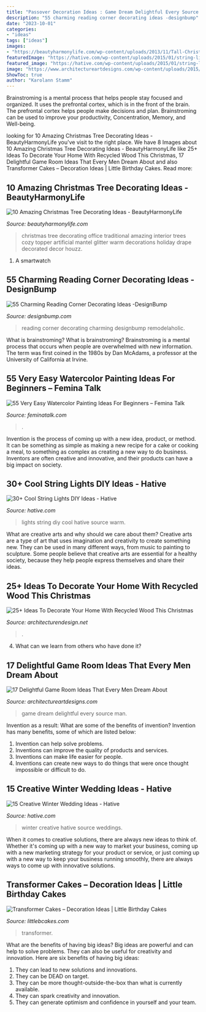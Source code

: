 ```yaml
---
title: "Passover Decoration Ideas : Game Dream Delightful Every Source Man"
description: "55 charming reading corner decorating ideas -designbump"
date: "2023-10-01"
categories:
- "ideas"
tags: ["ideas"]
images:
- "https://beautyharmonylife.com/wp-content/uploads/2013/11/Tall-Christmas-Tree-Christmas-Mantels-Design-Leather-Sofa.jpg"
featuredImage: "https://hative.com/wp-content/uploads/2015/01/string-lights-diy-ideas/24-string-lights-diy-ideas.jpg"
featured_image: "https://hative.com/wp-content/uploads/2015/01/string-lights-diy-ideas/24-string-lights-diy-ideas.jpg"
image: "https://www.architectureartdesigns.com/wp-content/uploads/2015/10/49.jpg"
ShowToc: true
author: "Karolann Stamm"
---
```



Brainstroming is a mental process that helps people stay focused and organized. It uses the prefrontal cortex, which is in the front of the brain. The prefrontal cortex helps people make decisions and plan. Brainstroming can be used to improve your productivity, Concentration, Memory, and Well-being.

	

		
looking for 10 Amazing Christmas Tree Decorating Ideas - BeautyHarmonyLife you've visit to the right place. We have 8 Images about 10 Amazing Christmas Tree Decorating Ideas - BeautyHarmonyLife like 25+ Ideas To Decorate Your Home With Recycled Wood This Christmas, 17 Delightful Game Room Ideas That Every Men Dream About and also Transformer Cakes – Decoration Ideas | Little Birthday Cakes. Read more:
		
    
## 10 Amazing Christmas Tree Decorating Ideas - BeautyHarmonyLife

<img loading=lazy src="https://beautyharmonylife.com/wp-content/uploads/2013/11/Tall-Christmas-Tree-Christmas-Mantels-Design-Leather-Sofa.jpg" onerror="this.onerror=null;this.src='https://tse3.mm.bing.net/th?id=OIP.QTHlwM_qpivBD0yBQ480YgHaLH&amp;pid=15.1';" alt="10 Amazing Christmas Tree Decorating Ideas - BeautyHarmonyLife">

_Source: beautyharmonylife.com_

>christmas tree decorating office traditional amazing interior trees cozy topper artificial mantel glitter warm decorations holiday drape decorated decor houzz. 

	

1. A smartwatch

    
## 55 Charming Reading Corner Decorating Ideas -DesignBump

<img loading=lazy src="https://cdn.designbump.com/wp-content/uploads/2015/11/reading-corner-nook45.jpg" onerror="this.onerror=null;this.src='https://tse1.mm.bing.net/th?id=OIP.E-quunZzSmG357RbUGABigHaJ9&amp;pid=15.1';" alt="55 Charming Reading Corner Decorating Ideas -DesignBump">

_Source: designbump.com_

>reading corner decorating charming designbump remodelaholic. 

	

What is brainstroming?
What is brainstroming? Brainstroming is a mental process that occurs when people are overwhelmed with new information. The term was first coined in the 1980s by Dan McAdams, a professor at the University of California at Irvine.

    
## 55 Very Easy Watercolor Painting Ideas For Beginners – Femina Talk

<img loading=lazy src="https://www.feminatalk.com/wp-content/uploads/2018/08/Very-Easy-Watercolor-Painting-Ideas-for-beginners00012.jpg" onerror="this.onerror=null;this.src='https://tse1.mm.bing.net/th?id=OIP.xVZTKcQQwhbMDw9A0d1K6gHaKe&amp;pid=15.1';" alt="55 Very Easy Watercolor Painting Ideas For Beginners – Femina Talk">

_Source: feminatalk.com_

>. 

	

Invention is the process of coming up with a new idea, product, or method. It can be something as simple as making a new recipe for a cake or cooking a meal, to something as complex as creating a new way to do business. Inventors are often creative and innovative, and their products can have a big impact on society.

    
## 30+ Cool String Lights DIY Ideas - Hative

<img loading=lazy src="https://hative.com/wp-content/uploads/2015/01/string-lights-diy-ideas/24-string-lights-diy-ideas.jpg" onerror="this.onerror=null;this.src='https://tse2.mm.bing.net/th?id=OIP.HoVdMxoVn1uKkgzgX9FFbgHaKG&amp;pid=15.1';" alt="30+ Cool String Lights DIY Ideas - Hative">

_Source: hative.com_

>lights string diy cool hative source warm. 

	

What are creative arts and why should we care about them?
Creative arts are a type of art that uses imagination and creativity to create something new. They can be used in many different ways, from music to painting to sculpture. Some people believe that creative arts are essential for a healthy society, because they help people express themselves and share their ideas.

    
## 25+ Ideas To Decorate Your Home With Recycled Wood This Christmas

<img loading=lazy src="https://cdn.architecturendesign.net/wp-content/uploads/2015/12/AD-Ideas-To-Decorate-Your-Home-With-Recycled-Wood-This-02.jpg" onerror="this.onerror=null;this.src='https://tse3.mm.bing.net/th?id=OIP.oRYbCq6wh6aS-Dx9hv2pIQHaJ4&amp;pid=15.1';" alt="25+ Ideas To Decorate Your Home With Recycled Wood This Christmas">

_Source: architecturendesign.net_

>. 

	

4) What can we learn from others who have done it?

    
## 17 Delightful Game Room Ideas That Every Men Dream About

<img loading=lazy src="https://www.architectureartdesigns.com/wp-content/uploads/2015/10/49.jpg" onerror="this.onerror=null;this.src='https://tse4.mm.bing.net/th?id=OIP.mo89v_oqh4GbMsQbkfG6SAHaFj&amp;pid=15.1';" alt="17 Delightful Game Room Ideas That Every Men Dream About">

_Source: architectureartdesigns.com_

>game dream delightful every source man. 

	

Invention as a result: What are some of the benefits of invention?
Invention has many benefits, some of which are listed below: 
1. Invention can help solve problems. 
2. Inventions can improve the quality of products and services. 
3. Inventions can make life easier for people. 
4. Inventions can create new ways to do things that were once thought impossible or difficult to do.

    
## 15 Creative Winter Wedding Ideas - Hative

<img loading=lazy src="https://hative.com/wp-content/uploads/2014/11/winter-wedding-ideas/12-creative-winter-wedding-ideas.jpg" onerror="this.onerror=null;this.src='https://tse3.mm.bing.net/th?id=OIP.I_FRfDVEVZh1_ZOg2T4SkQHaLH&amp;pid=15.1';" alt="15 Creative Winter Wedding Ideas - Hative">

_Source: hative.com_

>winter creative hative source weddings. 

	

When it comes to creative solutions, there are always new ideas to think of. Whether it's coming up with a new way to market your business, coming up with a new marketing strategy for your product or service, or just coming up with a new way to keep your business running smoothly, there are always ways to come up with innovative solutions.

    
## Transformer Cakes – Decoration Ideas | Little Birthday Cakes

<img loading=lazy src="https://www.littlebcakes.com/wp-content/uploads/2014/01/Transformers-Cakes.jpg" onerror="this.onerror=null;this.src='https://tse1.mm.bing.net/th?id=OIP.eHYRBmX5yNIexl5GHSDxVQHaJ4&amp;pid=15.1';" alt="Transformer Cakes – Decoration Ideas | Little Birthday Cakes">

_Source: littlebcakes.com_

>transformer. 

	

What are the benefits of having big ideas?
Big ideas are powerful and can help to solve problems. They can also be useful for creativity and innovation. Here are six benefits of having big ideas: 
1. They can lead to new solutions and innovations.
2. They can be DEAD on target.
3. They can be more thought-outside-the-box than what is currently available.
4. They can spark creativity and innovation. 
5. They can generate optimism and confidence in yourself and your team.

